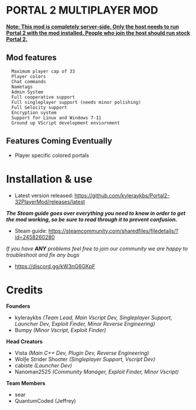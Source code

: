 # **PORTAL 2 MULTIPLAYER MOD**

<u>**Note: This mod is completely server-side. Only the host needs to run Portal 2 with the mod installed. People who join the host should run stock Portal 2.**</u>

## Mod features
```
  Maximum player cap of 33
  Player colors
  Chat commands
  Nametags
  Admin System
  Full cooperative support
  Full singleplayer support (needs minor polishing)
  Full Gelocity support
  Encryption system
  Support for Linux and Windows 7-11
  Ground up VScript development enviornment
```

## Features Coming Eventually
- Player specific colored portals

# Installation & use

- Latest version released: https://github.com/kyleraykbs/Portal2-32PlayerMod/releases/latest

***The Steam guide goes over everything you need to know in order to get the mod working, so be sure to read through it to prevent confusion.***
- Steam guide: https://steamcommunity.com/sharedfiles/filedetails/?id=2458260280

*If you have* ***ANY*** *problems feel free to join our community we are happy to troubleshoot and fix any bugs*
- https://discord.gg/kW3nG6GKpF

# Credits
**Founders**
- kyleraykbs *(Team Lead, Main Vscript Dev, Singleplayer Support, Launcher Dev, Exploit Finder, Minor Reverse Engineering)*
- Bumpy *(Minor Vscript, Exploit Finder)*

**Head Creators**
- Vista *(Main C++ Dev, Plugin Dev, Reverse Engineering)*
- Wolƒe Strider Shoσter *(Singleplayer Support, Vscript Dev)*
- cabiste *(Launcher Dev)*
- Nanoman2525 *(Community Manager, Exploit Finder, Minor Vscript)*

**Team Members**
- sear
- QuantumCoded (Jeffrey)
